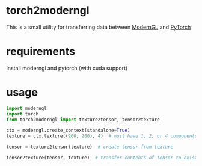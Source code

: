 # torch2moderngl

This is a small utility for transferring data between [ModernGL](https://github.com/moderngl/moderngl) 
and [PyTorch](https://pytorch.org)

# requirements
Install moderngl and pytorch (with cuda support)

# usage
```python
import moderngl
import torch
from torch2moderngl import texture2tensor, tensor2texture

ctx = moderngl.create_context(standalone=True)
texture = ctx.texture((200, 200), 4)  # must have 1, 2, or 4 components

tensor = texture2tensor(texture)  # create tensor from texture

tensor2texture(tensor, texture)  # transfer contents of tensor to existing texture

```
